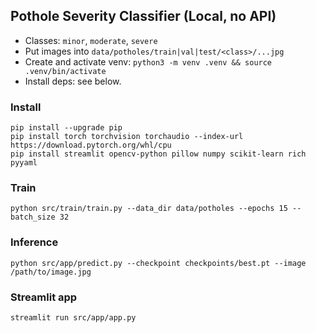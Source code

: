 ## Pothole Severity Classifier (Local, no API)

- Classes: `minor`, `moderate`, `severe`
- Put images into `data/potholes/train|val|test/<class>/...jpg`
- Create and activate venv: `python3 -m venv .venv && source .venv/bin/activate`
- Install deps: see below.

### Install
```
pip install --upgrade pip
pip install torch torchvision torchaudio --index-url https://download.pytorch.org/whl/cpu
pip install streamlit opencv-python pillow numpy scikit-learn rich pyyaml
```

### Train
```
python src/train/train.py --data_dir data/potholes --epochs 15 --batch_size 32
```

### Inference
```
python src/app/predict.py --checkpoint checkpoints/best.pt --image /path/to/image.jpg
```

### Streamlit app
```
streamlit run src/app/app.py
```
